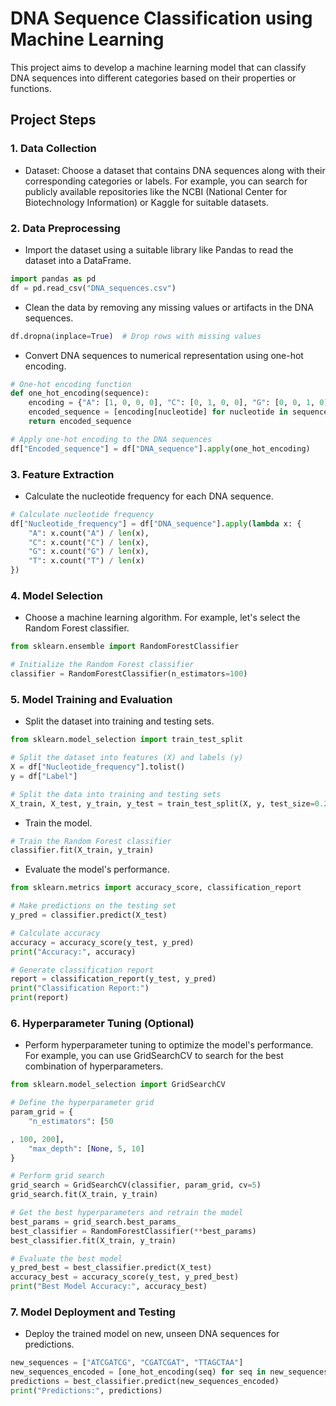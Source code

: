 # DNA Sequence Classification using Machine Learning

This project aims to develop a machine learning model that can classify DNA sequences into different categories based on their properties or functions.

## Project Steps

### 1. Data Collection
- Dataset: Choose a dataset that contains DNA sequences along with their corresponding categories or labels. For example, you can search for publicly available repositories like the NCBI (National Center for Biotechnology Information) or Kaggle for suitable datasets.

### 2. Data Preprocessing
- Import the dataset using a suitable library like Pandas to read the dataset into a DataFrame.
```python
import pandas as pd
df = pd.read_csv("DNA_sequences.csv")
```
- Clean the data by removing any missing values or artifacts in the DNA sequences.
```python
df.dropna(inplace=True)  # Drop rows with missing values
```
- Convert DNA sequences to numerical representation using one-hot encoding.
```python
# One-hot encoding function
def one_hot_encoding(sequence):
    encoding = {"A": [1, 0, 0, 0], "C": [0, 1, 0, 0], "G": [0, 0, 1, 0], "T": [0, 0, 0, 1]}
    encoded_sequence = [encoding[nucleotide] for nucleotide in sequence]
    return encoded_sequence

# Apply one-hot encoding to the DNA sequences
df["Encoded_sequence"] = df["DNA_sequence"].apply(one_hot_encoding)
```

### 3. Feature Extraction
- Calculate the nucleotide frequency for each DNA sequence.
```python
# Calculate nucleotide frequency
df["Nucleotide_frequency"] = df["DNA_sequence"].apply(lambda x: {
    "A": x.count("A") / len(x),
    "C": x.count("C") / len(x),
    "G": x.count("G") / len(x),
    "T": x.count("T") / len(x)
})
```

### 4. Model Selection
- Choose a machine learning algorithm. For example, let's select the Random Forest classifier.
```python
from sklearn.ensemble import RandomForestClassifier

# Initialize the Random Forest classifier
classifier = RandomForestClassifier(n_estimators=100)
```

### 5. Model Training and Evaluation
- Split the dataset into training and testing sets.
```python
from sklearn.model_selection import train_test_split

# Split the dataset into features (X) and labels (y)
X = df["Nucleotide_frequency"].tolist()
y = df["Label"]

# Split the data into training and testing sets
X_train, X_test, y_train, y_test = train_test_split(X, y, test_size=0.2, random_state=42)
```
- Train the model.
```python
# Train the Random Forest classifier
classifier.fit(X_train, y_train)
```
- Evaluate the model's performance.
```python
from sklearn.metrics import accuracy_score, classification_report

# Make predictions on the testing set
y_pred = classifier.predict(X_test)

# Calculate accuracy
accuracy = accuracy_score(y_test, y_pred)
print("Accuracy:", accuracy)

# Generate classification report
report = classification_report(y_test, y_pred)
print("Classification Report:")
print(report)
```

### 6. Hyperparameter Tuning (Optional)
- Perform hyperparameter tuning to optimize the model's performance. For example, you can use GridSearchCV to search for the best combination of hyperparameters.
```python
from sklearn.model_selection import GridSearchCV

# Define the hyperparameter grid
param_grid = {
    "n_estimators": [50

, 100, 200],
    "max_depth": [None, 5, 10]
}

# Perform grid search
grid_search = GridSearchCV(classifier, param_grid, cv=5)
grid_search.fit(X_train, y_train)

# Get the best hyperparameters and retrain the model
best_params = grid_search.best_params_
best_classifier = RandomForestClassifier(**best_params)
best_classifier.fit(X_train, y_train)

# Evaluate the best model
y_pred_best = best_classifier.predict(X_test)
accuracy_best = accuracy_score(y_test, y_pred_best)
print("Best Model Accuracy:", accuracy_best)
```

### 7. Model Deployment and Testing
- Deploy the trained model on new, unseen DNA sequences for predictions.
```python
new_sequences = ["ATCGATCG", "CGATCGAT", "TTAGCTAA"]
new_sequences_encoded = [one_hot_encoding(seq) for seq in new_sequences]
predictions = best_classifier.predict(new_sequences_encoded)
print("Predictions:", predictions)
```


